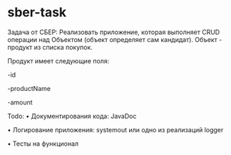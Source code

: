 # sber-task
Задача от СБЕР: Реализовать приложение, которая выполняет CRUD операции над Объектом (объект определяет сам кандидат).
Объект - продукт из списка покупок.

Продукт имеет следующие поля:

-id

-productName

-amount

Todo: 
•         Документирования кода: JavaDoc

•         Логирование приложения: systemout или одно из реализаций logger

•         Тесты на функционал


